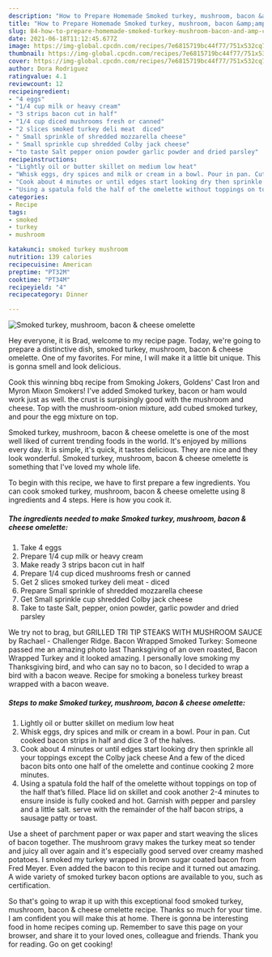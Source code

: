 ```yaml
---
description: "How to Prepare Homemade Smoked turkey, mushroom, bacon &amp;amp; cheese omelette"
title: "How to Prepare Homemade Smoked turkey, mushroom, bacon &amp;amp; cheese omelette"
slug: 84-how-to-prepare-homemade-smoked-turkey-mushroom-bacon-and-amp-cheese-omelette
date: 2021-06-18T11:12:45.677Z
image: https://img-global.cpcdn.com/recipes/7e6815719bc44f77/751x532cq70/smoked-turkey-mushroom-bacon-cheese-omelette-recipe-main-photo.jpg
thumbnail: https://img-global.cpcdn.com/recipes/7e6815719bc44f77/751x532cq70/smoked-turkey-mushroom-bacon-cheese-omelette-recipe-main-photo.jpg
cover: https://img-global.cpcdn.com/recipes/7e6815719bc44f77/751x532cq70/smoked-turkey-mushroom-bacon-cheese-omelette-recipe-main-photo.jpg
author: Dora Rodriguez
ratingvalue: 4.1
reviewcount: 12
recipeingredient:
- "4 eggs"
- "1/4 cup milk or heavy cream"
- "3 strips bacon cut in half"
- "1/4 cup diced mushrooms fresh or canned"
- "2 slices smoked turkey deli meat  diced"
- " Small sprinkle of shredded mozzarella cheese"
- " Small sprinkle cup shredded Colby jack cheese"
- "to taste Salt pepper onion powder garlic powder and dried parsley"
recipeinstructions:
- "Lightly oil or butter skillet on medium low heat"
- "Whisk eggs, dry spices and milk or cream in a bowl. Pour in pan. Cut cooked bacon strips in half and dice 3 of the halves."
- "Cook about 4 minutes or until edges start looking dry then sprinkle all your toppings except the Colby jack cheese And a few of the diced bacon bits onto one half of the omelette and continue cooking 2 more minutes."
- "Using a spatula fold the half of the omelette without toppings on top of the half that’s filled. Place lid on skillet and cook another 2-4 minutes to ensure inside is fully cooked and hot. Garnish with pepper and parsley and a little salt. serve with the remainder of the half bacon strips, a sausage patty or toast."
categories:
- Recipe
tags:
- smoked
- turkey
- mushroom

katakunci: smoked turkey mushroom 
nutrition: 139 calories
recipecuisine: American
preptime: "PT32M"
cooktime: "PT34M"
recipeyield: "4"
recipecategory: Dinner

---
```



![Smoked turkey, mushroom, bacon &amp; cheese omelette](https://img-global.cpcdn.com/recipes/7e6815719bc44f77/751x532cq70/smoked-turkey-mushroom-bacon-cheese-omelette-recipe-main-photo.jpg)

Hey everyone, it is Brad, welcome to my recipe page. Today, we're going to prepare a distinctive dish, smoked turkey, mushroom, bacon &amp; cheese omelette. One of my favorites. For mine, I will make it a little bit unique. This is gonna smell and look delicious.

Cook this winning bbq recipe from Smoking Jokers, Goldens&#39; Cast Iron and Myron Mixon Smokers! I&#39;ve added Smoked turkey, bacon or ham would work just as well. the crust is surpisingly good with the mushroom and cheese. Top with the mushroom-onion mixture, add cubed smoked turkey, and pour the egg mixture on top.

Smoked turkey, mushroom, bacon &amp; cheese omelette is one of the most well liked of current trending foods in the world. It's enjoyed by millions every day. It is simple, it's quick, it tastes delicious. They are nice and they look wonderful. Smoked turkey, mushroom, bacon &amp; cheese omelette is something that I've loved my whole life.


To begin with this recipe, we have to first prepare a few ingredients. You can cook smoked turkey, mushroom, bacon &amp; cheese omelette using 8 ingredients and 4 steps. Here is how you cook it.

<!--inarticleads1-->

##### The ingredients needed to make Smoked turkey, mushroom, bacon &amp; cheese omelette:

1. Take 4 eggs
1. Prepare 1/4 cup milk or heavy cream
1. Make ready 3 strips bacon cut in half
1. Prepare 1/4 cup diced mushrooms fresh or canned
1. Get 2 slices smoked turkey deli meat - diced
1. Prepare  Small sprinkle of shredded mozzarella cheese
1. Get  Small sprinkle cup shredded Colby jack cheese
1. Take to taste Salt, pepper, onion powder, garlic powder and dried parsley


We try not to brag, but GRILLED TRI TIP STEAKS WITH MUSHROOM SAUCE by Rachael - Challenger Ridge. Bacon Wrapped Smoked Turkey: Someone passed me an amazing photo last Thanksgiving of an oven roasted, Bacon Wrapped Turkey and it looked amazing. I personally love smoking my Thanksgiving bird, and who can say no to bacon, so I decided to wrap a bird with a bacon weave. Recipe for smoking a boneless turkey breast wrapped with a bacon weave. 

<!--inarticleads2-->

##### Steps to make Smoked turkey, mushroom, bacon &amp; cheese omelette:

1. Lightly oil or butter skillet on medium low heat
1. Whisk eggs, dry spices and milk or cream in a bowl. Pour in pan. Cut cooked bacon strips in half and dice 3 of the halves.
1. Cook about 4 minutes or until edges start looking dry then sprinkle all your toppings except the Colby jack cheese And a few of the diced bacon bits onto one half of the omelette and continue cooking 2 more minutes.
1. Using a spatula fold the half of the omelette without toppings on top of the half that’s filled. Place lid on skillet and cook another 2-4 minutes to ensure inside is fully cooked and hot. Garnish with pepper and parsley and a little salt. serve with the remainder of the half bacon strips, a sausage patty or toast.


Use a sheet of parchment paper or wax paper and start weaving the slices of bacon together. The mushroom gravy makes the turkey meat so tender and juicy all over again and it&#39;s especially good served over creamy mashed potatoes. I smoked my turkey wrapped in brown sugar coated bacon from Fred Meyer. Even added the bacon to this recipe and it turned out amazing. A wide variety of smoked turkey bacon options are available to you, such as certification. 

So that's going to wrap it up with this exceptional food smoked turkey, mushroom, bacon &amp; cheese omelette recipe. Thanks so much for your time. I am confident you will make this at home. There is gonna be interesting food in home recipes coming up. Remember to save this page on your browser, and share it to your loved ones, colleague and friends. Thank you for reading. Go on get cooking!

